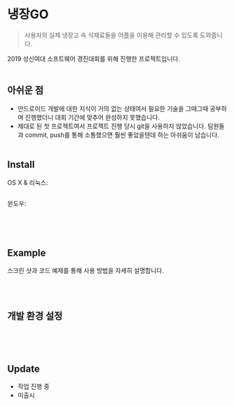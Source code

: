 # 냉장GO
> 사용자의 실제 냉장고 속 식재료들을 어플을 이용해 관리할 수 있도록 도와줍니다.

2019 성신여대 소프트웨어 경진대회를 위해 진행한 프로젝트입니다.
<br /><br />


## 아쉬운 점
+ 안드로이드 개발에 대한 지식이 거의 없는 상태여서 필요한 기술을 그때그때 공부하며 진행했더니 대회 기간에 맞추어 완성하지 못했습니다.
+ 제대로 된 첫 프로젝트여서 프로젝트 진행 당시 git을 사용하지 않았습니다. 팀원들과 commit, push를 통해 소통했으면 훨씬 좋았을텐데 하는 아쉬움이 남습니다.
<br /><br />

## Install

OS X & 리눅스:

```sh

```

윈도우:

```sh

```

<br /><br />

## Example

스크린 샷과 코드 예제를 통해 사용 방법을 자세히 설명합니다.




<br /><br />

## 개발 환경 설정



```sh

```

<br /><br />

## Update

  * 작업 진행 중
  * 미출시

<br /><br />


